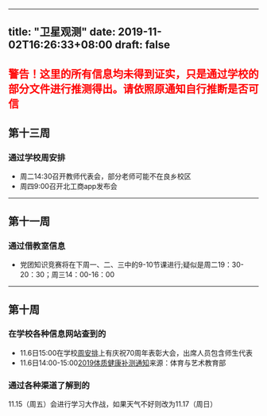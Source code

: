  ---
title: "卫星观测"
date: 2019-11-02T16:26:33+08:00
draft: false
---
<h2 style="color:red">警告！这里的所有信息均未得到证实，只是通过学校的部分文件进行推测得出。请依照原通知自行推断是否可信</h2>

## 第十三周
### 通过学校周安排
- 周二14:30召开教师代表会，部分老师可能不在良乡校区
- 周四9:00召开北工商app发布会
---
## 第十一周
### 通过借教室信息
- 党团知识竞赛将在下周一、二、三中的9-10节课进行;疑似是周二19：30-20：30；周三14：00-16：00
---
## 第十周
### 在学校各种信息网站查到的
- 11.6日15:00在学校[周安排](http://www.btbu.edu.cn/xysh/bgxx1/hyap/159151.htm)上有庆祝70周年表彰大会，出席人员包含师生代表
- 11.6日14:00-15:00[2019体质健康补测通知](http://sports.btbu.edu.cn/tzgg/158924.htm)来源：体育与艺术教育部
### 通过各种渠道了解到的
11.15（周五）会进行学习大作战，如果天气不好则改为11.17（周日）